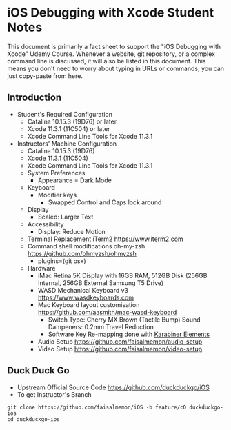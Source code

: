 # iOS Debugging with Xcode Student Notes

This document is primarily a fact sheet to support the "iOS Debugging with Xcode" Udemy Course.
Whenever a website, git repository, or a complex command line is discussed, it will also be listed in this document.  This means you don't need to worry about typing in URLs or commands; you can just copy-paste from here.

## Introduction

- Student's Required Configuration
  - Catalina 10.15.3 (19D76) or later
  - Xcode 11.3.1 (11C504) or later
  - Xcode Command Line Tools for Xcode 11.3.1
- Instructors' Machine Configuration
  - Catalina 10.15.3 (19D76)
  - Xcode 11.3.1 (11C504)
  - Xcode Command Line Tools for Xcode 11.3.1
  - System Preferences
    - Appearance = Dark Mode
  - Keyboard
    - Modifier keys
      - Swapped Control and Caps lock around
  - Display
    - Scaled: Larger Text
  - Accessibility
    - Display: Reduce Motion
  - Terminal Replacement iTerm2 https://www.iterm2.com
  - Command shell modifications oh-my-zsh https://github.com/ohmyzsh/ohmyzsh
    - plugins=(git osx)
  - Hardware
    - iMac Retina 5K Display with 16GB RAM, 512GB Disk (256GB Internal, 256GB External Samsung T5 Drive)
    - WASD Mechanical Keyboard v3 https://www.wasdkeyboards.com
    - Mac Keyboard layout customisation https://github.com/aasmith/mac-wasd-keyboard
      - Switch Type: Cherry MX Brown (Tactile Bump) Sound Dampeners: 0.2mm Travel Reduction
      - Software Key Re-mapping done with [Karabiner Elements](https://karabiner-elements.pqrs.org)
    - Audio Setup https://github.com/faisalmemon/audio-setup
    - Video Setup https://github.com/faisalmemon/video-setup

## Duck Duck Go

- Upstream Official Source Code https://github.com/duckduckgo/iOS
- To get Instructor's Branch 
```
git clone https://github.com/faisalmemon/iOS -b feature/c0 duckduckgo-ios
cd duckduckgo-ios
```
